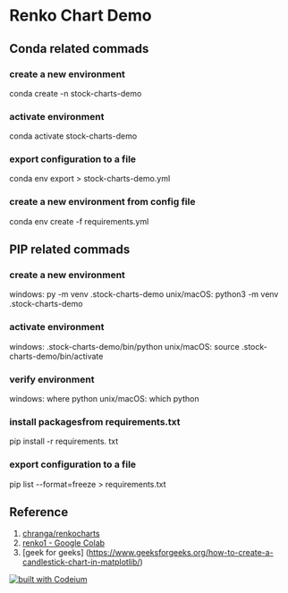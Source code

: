 # Renko Chart Demo 


## Conda related commads

### create a new environment
conda create -n stock-charts-demo

### activate environment
conda activate stock-charts-demo

### export configuration to a file
conda env export > stock-charts-demo.yml

### create a new environment from config file
conda env create  -f requirements.yml


## PIP related commads

### create a new environment
windows: py -m venv .stock-charts-demo 
unix/macOS: python3 -m venv .stock-charts-demo

### activate environment
windows: .stock-charts-demo/bin/python 
unix/macOS: source .stock-charts-demo/bin/activate

### verify environment
windows: where python 
unix/macOS: which python

### install packagesfrom requirements.txt
pip install -r requirements. txt

### export configuration to a file
pip list --format=freeze > requirements.txt



## Reference
1. [chranga/renkocharts](https://github.com/chranga/renkocharts)
2. [renko1 - Google Colab](https://colab.research.google.com/drive/1qHq4sjCf8zodROUDrtYFYeMiX6AvwDQQ?usp=sharing)
3. [geek for geeks] (https://www.geeksforgeeks.org/how-to-create-a-candlestick-chart-in-matplotlib/)


[![built with Codeium](https://codeium.com/badges/main)](https://codeium.com)
